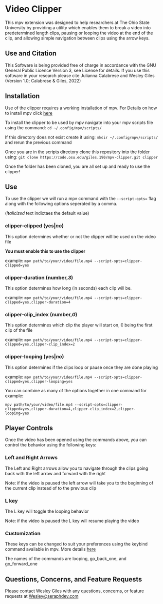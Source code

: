 # Video Clipper
This mpv extension was designed to help researchers at The Ohio State University by providing a utility which enables them to break a video into predetermined length clips, pausing or looping the video at the end of the clip, and allowing simple navigation between clips using the arrow keys.

## Use and Citation
This Software is being provided free of charge in accordance with the GNU General Public Licence Version 3, see License for details. If you use this software in your research please cite Julianna Calabrese and Wesley Giles (Version 1.0; Calabrese & Giles, 2022)

## Installation
Use of the clipper requires a working installation of mpv. For Details on how to install mpv click [here](https://mpv.io/installation/)

To install the clipper to be used by mpv navigate into your mpv scripts file using the command:
`cd ~/.config/mpv/scripts/`

If this directory does not exist create it using:
`mkdir ~/.config/mpv/scripts/` and rerun the previous command

Once you are in the scripts directory clone this repository into the folder using:
`git clone https://code.osu.edu/giles.190/mpv-clipper.git clipper`

Once the folder has been cloned, you are all set up and ready to use the clipper!

## Use
To use the clipper we will run a mpv command with the `--script-opts=` flag along with the following options seperated by a comma.

(*Italicized* text indictaes the default value)

### clipper-clipped (yes|*no*)
This option determines whether or not the clipper will be used on the video file

**You must enable this to use the clipper**

example: `mpv path/to/your/video/file.mp4 --script-opts=clipper-clipped=yes`

### clipper-duration (number,*3*)
This option determines how long (in seconds) each clip will be.

example: `mpv path/to/your/video/file.mp4 --script-opts=clipper-clipped=yes,clipper-duration=4`


### clipper-clip_index (number,*0*)
This option determines which clip the player will start on, 0 being the first clip of the file

example: `mpv path/to/your/video/file.mp4 --script-opts=clipper-clipped=yes,clipper-clip_index=2`

### clipper-looping (yes|*no*)
This option determines if the clips loop or pause once they are done playing

example: `mpv path/to/your/video/file.mp4 --script-opts=clipper-clipped=yes,clipper-looping=yes`

You can combine as many of the options together in one command for example:

`mpv path/to/your/video/file.mp4 --script-opts=clipper-clipped=yes,clipper-duration=4,clipper-clip_index=2,clipper-looping=yes`

## Player Controls
Once the video has been opened using the commands above, you can control the behavior using the following keys:

### Left and Right Arrows
The Left and Right arrows allow you to navigate through the clips going back with the left arrow and forward with the right

Note: if the video is paused the left arrow will take you to the beginning of the current clip instead of to the previous clip

### L key
The L key will toggle the looping behavior

Note: if the video is paused the L key will resume playing the video

### Customization
These keys can be changed to suit your preferences using the keybind command available in mpv. More details [here](https://mpv.io/manual/master/#command-interface-keybind-%3Cname%3E-%3Ccommand%3E)

The names of the commands are looping, go_back_one, and go_forward_one

## Questions, Concerns, and Feature Requests
Please contact Wesley Giles with any questions, concerns, or feature requests at [Wesley@seraphdev.com](mailto:wesley@seraphdev.com)